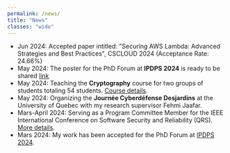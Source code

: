 ```yaml
---
permalink: /news/
title: "News"
classes: "wide"
---
```

- Jun 2024: Accepted paper intitled: "Securing AWS Lambda: Advanced Strategies and Best Practices", CSCLOUD 2024 (Acceptance Rate: 24.66%)
- May 2024: The poster for the PhD Forum at **IPDPS 2024** is ready to be shared [link](https://aminebarrak.github.io/assets/pdfs/2024_ipdps_phd_forum_poster.pdf)
- May 2024: Teaching the **Cryptography** course for two groups of students totaling 54 students. [Course details](https://programmes.uqac.ca/8INF874).
- May 2024: Organizing the **Journée Cyberdéfense Desjardins** at the University of Quebec with my research supervisor Fehmi Jaafar.
- Mars-April 2024: Serving as a Program Committee Member for the IEEE International Conference on Software Security and Reliability (QRS). [More details](https://qrs24.techconf.org/committee/program).
- Mars 2024: My work has been accepted for the PhD Forum at [IPDPS 2024](https://www.ipdps.org/ipdps2024/2024-phd-forum.html).

